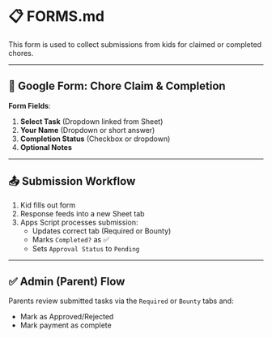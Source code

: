 # 📋 FORMS.md

This form is used to collect submissions from kids for claimed or completed chores.

---

## 🔗 Google Form: Chore Claim & Completion

**Form Fields**:
1. **Select Task** (Dropdown linked from Sheet)
2. **Your Name** (Dropdown or short answer)
3. **Completion Status** (Checkbox or dropdown)
4. **Optional Notes**

---

## 📤 Submission Workflow

1. Kid fills out form
2. Response feeds into a new Sheet tab
3. Apps Script processes submission:
   - Updates correct tab (Required or Bounty)
   - Marks `Completed?` as ✅
   - Sets `Approval Status` to `Pending`

---

## ✅ Admin (Parent) Flow

Parents review submitted tasks via the `Required` or `Bounty` tabs and:
- Mark as Approved/Rejected
- Mark payment as complete
